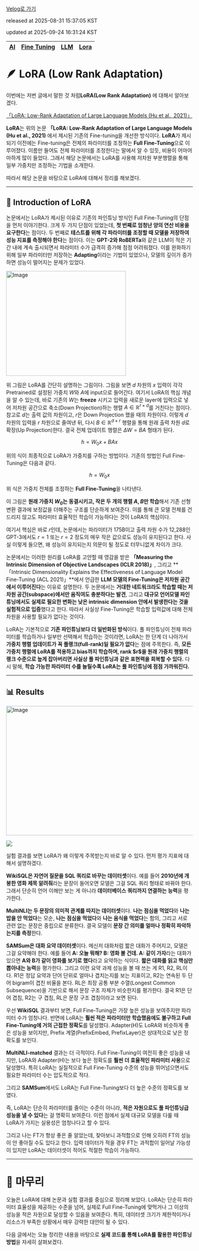 [Velog로 가기](https://velog.io/@choi-hyk/LLM-LoRA-Low-Rank-Adaptation)

released at 2025-08-31 15:37:05 KST

updated at 2025-09-24 16:31:24 KST

|[AI](https://velog.io/tags/AI)|[Fine Tuning](https://velog.io/tags/Fine-Tuning)|[LLM](https://velog.io/tags/LLM)|[Lora](https://velog.io/tags/Lora)|
|----|----|----|----|

# 🪶 LoRA (Low Rank Adaptation)

이번에는 저번 글에서 말한 것 처럼**LoRA(Low Rank Adaptation)** 에 대해서 알아보겠다.

[「LoRA: Low-Rank Adaptation of Large Language Models (Hu et al., 2021)」](https://arxiv.org/abs/2106.09685)

**LoRA**는 위의 논문 **「LoRA: Low-Rank Adaptation of Large Language Models (Hu et al., 2021)** 에서 제시된 기존의 Fine-tuning을 개선한 방식이다. **LoRA**가 제시되기 이전에는 Fine-tuning은 전체의 파라미터를 조정하는 **Full Fine-Tuning**으로 이루어졌다. 이름만 들어도 전체 파라미터를 조정한다는 말에서 알 수 있듯, 비용이 어마어마하게 많이 들었다. 그래서 해당 논문에서는 LoRA를 사용해 저차원 부분행렬을 통해 일부 가중치만 조정하는 기법을 소개한다.

따라서 해당 논문을 바탕으로 LoRA에 대해서 정리를 해보겠다.

---

## 📘 Introduction of LoRA

논문에서는 LoRA가 제시된 이유로 기존의 파인튜닝 방식인 Full Fine-Tuning의 단점을 먼저 이야기한다. 크게 두 가지 단점이 있었는데, **첫 번째로 엄청난 양의 연산 비용을 요구한다**는 점이다. 두 번째로 **테스트를 위해 각 파라미터를 조정할 때 모델을 저장하여 성능 지표를 측정해야 한다**는 점이다. 이는 **GPT-2와 RoBERTa**와 같은 LLM이 적은 기간 내에 계속 출시되면서 파라미터 수가 급격히 증가해 점점 어려워졌다. 이를 완화하기 위해 일부 파라미터만 저장하는 **Adapting**이라는 기법이 있었으나, 모델의 깊이가 증가하면 성능이 떨어지는 문제가 있었다.

<img width="323" height="282" alt="Image" src="https://github.com/user-attachments/assets/9c74354d-1049-4606-a38f-dcc470aa8790" />  

위 그림은 LoRA를 간단히 설명하는 그림이다. 그림을 보면 $d$ 차원의 $x$ 입력이 각각 Pretrained로 설정된 가중치 $W$와 $A$에 input으로 들어간다. 여기서 LoRA의 핵심 개념을 알 수 있는데, 바로 기존의 $W$는 **freeze** 시키고 입력을 새로운 layer에 입력으로 넣어 저차원 공간으로 축소(Down Projection)하는 행렬 $A \in \mathbb{R}^{r \times d}$를 거친다는 점이다. 참고로 $d$는 출력 값의 차원이고, $r$은 Down Projection 했을 때의 차원이다. 이렇게 $d$ 차원의 입력을 $r$ 차원으로 줄여낸 뒤, 다시 $B \in \mathbb{R}^{d \times r}$ 행렬을 통해 원래 출력 차원 $d$로 확장(Up Projection)한다. 결국 전체 업데이트 행렬은 $\Delta W = BA$ 형태가 된다.

$$
h = W_0 x + BAx
$$

위의 식이 최종적으로 LoRA가 가중치를 구하는 방법이다. 기존의 방법인 Full Fine-Tuning은 다음과 같다.

$$
h = W_0 x
$$

위 식은 가중치 전체를 조정하는 **Full Fine-Tuning**을 나타낸다.

이 그림은 **원래 가중치 $W_0$는 동결시키고, 작은 두 개의 행렬 $A, B$만 학습**해서 기존 선형 변환 결과에 보정값을 더해주는 구조를 단순하게 보여준다. 이를 통해 큰 모델 전체를 건드리지 않고도 파라미터 효율적인 학습이 가능하다는 것이 LoRA의 핵심이다.

여기서 핵심은 바로 $r$인데, 논문에서는 파라미터가 175B이고 출력 차원 수가 12,288인 GPT-3에서도 $r = 1$ 또는 $r = 2$ 정도의 매우 작은 값으로도 성능이 유지된다고 한다. 사실 이렇게 들으면, 왜 성능이 유지되는지 의문이 될 정도로 터무니없게 차이가 크다.

논문에서는 이러한 원리를 LoRA를 고안할 때 영감을 받은 **「Measuring the Intrinsic Dimension of Objective Landscapes (ICLR 2018)」**, 그리고 **「Intrinsic Dimensionality Explains the Effectiveness of Language Model Fine-Tuning (ACL 2021)」**에서 언급한 **LLM 모델의 Fine-Tuning은 저차원 공간에서 이루어진다**는 이유로 설명한다. 두 논문에서는 **거대한 네트워크라도 학습할 때는 저차원 공간(subspace)에서만 움직여도 충분하다는 발견**, 그리고 **대규모 언어모델 파인튜닝에서도 실제로 필요한 변화는 낮은 intrinsic dimension 안에서 발생한다는 것을 실험적으로 입증**했다고 한다. 따라서 사실상 Fine-Tuning은 학습할 입력값에 대해 전체 차원을 사용할 필요가 없다는 것이다.

LoRA는 기본적으로 **기존 파인튜닝보다 더 일반화된 방식**이다. 풀 파인튜닝이 전체 파라미터를 학습하거나 일부만 선택해서 학습하는 것이라면, LoRA는 한 단계 더 나아가서 **가중치 행렬 업데이트가 꼭 풀랭크(full-rank)일 필요가 없다**는 점에 주목한다. 즉, **모든 가중치 행렬에 LoRA를 적용하고 bias까지 학습하며, rank \$r\$을 원래 가중치 행렬의 랭크 수준으로 높게 잡아버리면 사실상 풀 파인튜닝과 같은 표현력을 회복할 수 있다.** 다시 말해, **학습 가능한 파라미터 수를 늘릴수록 LoRA는 풀 파인튜닝에 점점 가까워진다.**

---

## 📊 Results

<img width="842" height="348" alt="Image" src="https://github.com/user-attachments/assets/14d1ef61-3963-4c20-a4e9-b4f9c6a1fed3" />  

![](https://velog.velcdn.com/images/choi-hyk/post/0c0f6136-a4c5-40ab-82de-b90b66ea701a/image.png)

실험 결과를 보면 LoRA가 왜 이렇게 주목받는지 바로 알 수 있다. 먼저 평가 지표에 대해서 설명하겠다.

**WikiSQL은 자연어 질문을 SQL 쿼리로 바꾸는 데이터셋**이다. 예를 들어 **2010년에 개봉한 영화 제목 알려줘**라는 문장이 들어오면 모델은 그걸 SQL 쿼리 형태로 바꿔야 한다. 그래서 단순히 언어 이해만 보는 게 아니라 **데이터베이스 쿼리까지 연결하는 능력**을 평가한다.

**MultiNLI는 두 문장의 의미적 관계를 따지는 데이터셋**이다. **나는 점심을 먹었다**와 **나는 밥을 안 먹었다**는 모순, **나는 점심을 먹었다**와 **나는 음식을 먹었다**는 함의, 그리고 서로 관련 없는 문장은 중립으로 분류한다. 결국 모델이 **문장 간 의미를 얼마나 정확히 파악하는지를 측정**한다.

**SAMSum은 대화 요약 데이터셋**이다. 메신저 대화처럼 짧은 대화가 주어지고, 모델은 그걸 요약해야 한다. 예를 들어 **A: 오늘 뭐해? B: 영화 볼 건데. A: 같이 가자**라는 대화가 있으면 **A와 B가 같이 영화를 보기로 했다**라고 요약하는 식이다. **짧은 대화를 읽고 핵심만 뽑아내는 능력**을 평가한다. 그리고 이런 요약 과제 성능을 볼 때 쓰는 게 R1, R2, RL이다. R1은 정답 요약과 단어 단위로 얼마나 겹치는지를 보는 지표이고, R2는 연속된 두 단어 bigram이 겹친 비율을 본다. RL은 최장 공통 부분 수열(Longest Common Subsequence)을 기반으로 해서 문장 구조 자체가 비슷한지를 평가한다. 결국 R1은 단어 겹침, R2는 구 겹침, RL은 문장 구조 겹침이라고 보면 된다.

우선 **WikiSQL** 결과부터 보면, Full Fine-Tuning은 가장 높은 성능을 보여주지만 파라미터 수가 엄청나다. 반면에 LoRA는 **훨씬 적은 파라미터만 학습했음에도 불구하고 Full Fine-Tuning에 거의 근접한 정확도**를 달성했다. Adapter(H)도 LoRA와 비슷하게 좋은 성능을 보이지만, Prefix 계열(PrefixEmbed, PrefixLayer)은 상대적으로 낮은 정확도를 보인다.

**MultiNLI-matched** 결과는 더 극적이다. Full Fine-Tuning이 여전히 좋은 성능을 내지만, LoRA와 Adapter(H)는 보다 높은 정확도를 **훨씬 더 효율적인 파라미터 사용**으로 달성했다. 특히 LoRA는 실질적으로 Full Fine-Tuning 수준의 성능을 뛰어넘으면서도 필요한 파라미터 수는 압도적으로 적다.

그리고 **SAMSum**에서도 LoRA는 Full Fine-Tuning보다 더 높은 수준의 정확도를 보였다.

즉, LoRA는 단순히 파라미터를 줄이는 수준이 아니라, **적은 자원으로도 풀 파인튜닝급 성능을 낼 수 있다**는 걸 명확히 보여준다. 이런 점에서 실제 대규모 모델을 다룰 때 LoRA가 가지는 실용성은 엄청나다고 할 수 있다.

그리고 나는 FT가 항상 좋은 줄 알았는데, 찾아보니 과적합으로 인해 오히려 FT의 성능이 안 좋아질 수도 있다고 한다. 입력 데이터가 적을 경우 FT는 과적합이 일어날 가능성이 있지만 LoRA는 데이터셋이 적어도 적절한 학습이 가능하다.

---

# 📝 마무리

오늘은 LoRA에 대해 논문과 실험 결과를 중심으로 정리해 보았다. LoRA는 단순히 파라미터 효율성을 제공하는 수준을 넘어, 실제로 Full Fine-Tuning에 맞먹거나 그 이상의 성능을 적은 자원으로 달성할 수 있음을 보여준다. 특히, 데이터셋 크기가 제한적이거나 리소스가 부족한 상황에서 매우 강력한 대안이 될 수 있다.

다음 글에서는 오늘 정리한 내용을 바탕으로 **실제 코드를 통해 LoRA를 활용한 파인튜닝 방법**을 자세히 살펴보겠다.
